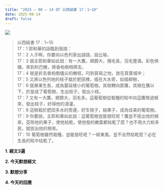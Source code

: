 ```yaml
---
title: "2025 – 08 – 14 QT 以西結書 17：1~10"
date: 2025-08-14
draft: false
---
```


![](/images/qt.jpg)
> 以西結書 17：1~10  
> 17：1 耶和華的話臨到我說：  
> 17：2 人子啊，你要向以色列家出謎語，設比喻，  
> 17：3 說主耶和華如此說：有一大鷹，翅膀大，翎毛長，羽毛豐滿，彩色俱備，來到利巴嫩，將香柏樹梢擰去，  
> 17：4 就是折去香柏樹儘尖的嫩枝，叼到貿易之地，放在買賣城中；  
> 17：5 又將以色列地的枝子栽於肥田裡，插在大水旁，如插柳樹，  
> 17：6 就漸漸生長，成為蔓延矮小的葡萄樹。其枝轉向那鷹，其根在鷹以下，於是成了葡萄樹，生出枝子，發出小枝。  
> 17：7 又有一大鷹，翅膀大，羽毛多。這葡萄樹從栽種的畦中向這鷹彎過根來，發出枝子，好得他的澆灌。  
> 17：8 這樹栽於肥田多水的旁邊，好生枝子，結果子，成為佳美的葡萄樹。  
> 17：9 你要說，主耶和華如此說：這葡萄樹豈能發旺呢？鷹豈不拔出他的根來，芟除他的果子，使他枯乾，使他發的嫩葉都枯乾了麼？也不用大力和多民，就拔出他的根來。  
> 17：10 葡萄樹雖然栽種，豈能發旺呢？一經東風，豈不全然枯乾麼？必在生長的畦中枯乾了。

**1. 經文3遍**

**2. 今天默想經文**

**3. 默想分享**

**4. 今天的回應**


